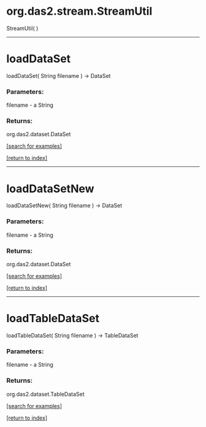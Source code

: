 # org.das2.stream.StreamUtil
StreamUtil( )


***
<a name="loadDataSet"></a>
# loadDataSet
loadDataSet( String filename ) &rarr; DataSet



### Parameters:
filename - a String

### Returns:
org.das2.dataset.DataSet


<a href="https://github.com/autoplot/dev/search?q=loadDataSet&unscoped_q=loadDataSet">[search for examples]</a>

<a href="https://github.com/autoplot/documentation/blob/master/javadoc/index-all.md">[return to index]</a>

***
<a name="loadDataSetNew"></a>
# loadDataSetNew
loadDataSetNew( String filename ) &rarr; DataSet



### Parameters:
filename - a String

### Returns:
org.das2.dataset.DataSet


<a href="https://github.com/autoplot/dev/search?q=loadDataSetNew&unscoped_q=loadDataSetNew">[search for examples]</a>

<a href="https://github.com/autoplot/documentation/blob/master/javadoc/index-all.md">[return to index]</a>

***
<a name="loadTableDataSet"></a>
# loadTableDataSet
loadTableDataSet( String filename ) &rarr; TableDataSet



### Parameters:
filename - a String

### Returns:
org.das2.dataset.TableDataSet


<a href="https://github.com/autoplot/dev/search?q=loadTableDataSet&unscoped_q=loadTableDataSet">[search for examples]</a>

<a href="https://github.com/autoplot/documentation/blob/master/javadoc/index-all.md">[return to index]</a>

